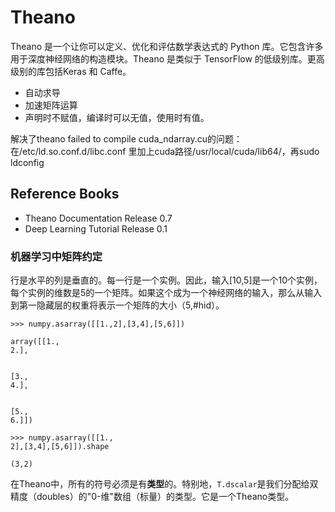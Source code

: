 # Theano


Theano 是一个让你可以定义、优化和评估数学表达式的 Python 库。它包含许多用于深度神经网络的构造模块。Theano 是类似于 TensorFlow 的低级别库。更高级别的库包括Keras 和 Caffe。

- 自动求导
- 加速矩阵运算
- 声明时不赋值，编译时可以无值，使用时有值。

 解决了theano failed to compile cuda_ndarray.cu的问题：在/etc/ld.so.conf.d/libc.conf 里加上cuda路径/usr/local/cuda/lib64/，再sudo ldconfig

## Reference Books 

- Theano Documentation Release 0.7
- Deep Learning Tutorial Release 0.1

### 机器学习中矩阵约定

行是水平的列是垂直的。每一行是一个实例。因此，输入[10,5]是一个10个实例，每个实例的维数是5的一个矩阵。如果这个成为一个神经网络的输入，那么从输入到第一隐藏层的权重将表示一个矩阵的大小（5,#hid）。

  ```
  >>> numpy.asarray([[1.,2],[3,4],[5,6]])

  array([[1.,
  2.],


  [3.,
  4.],


  [5.,
  6.]])

  >>> numpy.asarray([[1.,
  2],[3,4],[5,6]]).shape

  (3,2)
  ```

在Theano中，所有的符号必须是有**类型**的。特别地，`T.dscalar`是我们分配给双精度（doubles）的"0-维"数组（标量）的类型。它是一个Theano类型。